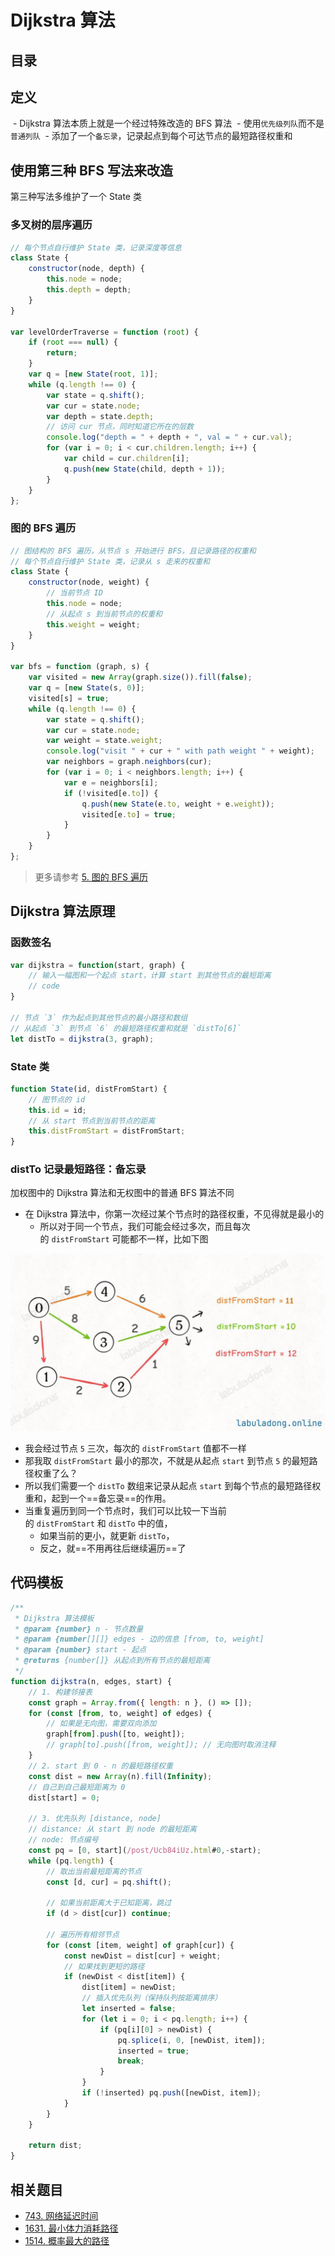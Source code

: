 
# Dijkstra 算法


## 目录
<!-- toc -->
 ## 定义 

 - Dijkstra 算法本质上就是一个经过特殊改造的 BFS 算法
	 - 使用`优先级列队`而不是`普通列队`
	 - 添加了一个`备忘录`，记录起点到每个可达节点的最短路径权重和

## 使用第三种 BFS 写法来改造

第三种写法多维护了一个 State 类

### 多叉树的层序遍历

```javascript
// 每个节点自行维护 State 类，记录深度等信息
class State {
    constructor(node, depth) {
        this.node = node;
        this.depth = depth;
    }
}

var levelOrderTraverse = function (root) {
    if (root === null) {
        return;
    }
    var q = [new State(root, 1)];
    while (q.length !== 0) {
        var state = q.shift();
        var cur = state.node;
        var depth = state.depth;
        // 访问 cur 节点，同时知道它所在的层数
        console.log("depth = " + depth + ", val = " + cur.val);
        for (var i = 0; i < cur.children.length; i++) {
            var child = cur.children[i];
            q.push(new State(child, depth + 1));
        }
    }
};
```

### 图的 BFS 遍历

```javascript
// 图结构的 BFS 遍历，从节点 s 开始进行 BFS，且记录路径的权重和
// 每个节点自行维护 State 类，记录从 s 走来的权重和
class State {
    constructor(node, weight) {
        // 当前节点 ID
        this.node = node;
        // 从起点 s 到当前节点的权重和
        this.weight = weight;
    }
}

var bfs = function (graph, s) {
    var visited = new Array(graph.size()).fill(false);
    var q = [new State(s, 0)];
    visited[s] = true;
    while (q.length !== 0) {
        var state = q.shift();
        var cur = state.node;
        var weight = state.weight;
        console.log("visit " + cur + " with path weight " + weight);
        var neighbors = graph.neighbors(cur);
        for (var i = 0; i < neighbors.length; i++) {
            var e = neighbors[i];
            if (!visited[e.to]) {
                q.push(new State(e.to, weight + e.weight));
                visited[e.to] = true;
            }
        }
    }
};

```


> 更多请参考 [5. 图的 BFS 遍历](/post/AhlclR1c.html)

## Dijkstra 算法原理

### 函数签名

```javascript
var dijkstra = function(start, graph) {
    // 输入一幅图和一个起点 start，计算 start 到其他节点的最短距离
    // code
}

// 节点 `3` 作为起点到其他节点的最小路径和数组
// 从起点 `3` 到节点 `6` 的最短路径权重和就是 `distTo[6]`
let distTo = dijkstra(3, graph);
```

### State 类

```javascript hl:4
function State(id, distFromStart) {
    // 图节点的 id
    this.id = id;
    // 从 start 节点到当前节点的距离
    this.distFromStart = distFromStart;
}
```

### distTo 记录最短路径：备忘录

加权图中的 Dijkstra 算法和无权图中的普通 BFS 算法不同
- 在 Dijkstra 算法中，你第一次经过某个节点时的路径权重，不见得就是最小的
	- 所以对于同一个节点，我们可能会经过多次，而且每次的 `distFromStart` 可能都不一样，比如下图

![图片&文件](./files/20250117-18.png)

- 我会经过节点 `5` 三次，每次的 `distFromStart` 值都不一样
- 那我取 `distFromStart` 最小的那次，不就是从起点 `start` 到节点 `5` 的最短路径权重了么？
- 所以我们需要一个 `distTo` 数组来记录从起点 `start` 到每个节点的最短路径权重和，起到一个==备忘录==的作用。
- 当重复遍历到同一个节点时，我们可以比较一下当前的 `distFromStart` 和 `distTo` 中的值，
	- 如果当前的更小，就更新 `distTo`，
	- 反之，就==不用再往后继续遍历==了

## 代码模板

```javascript
/**
 * Dijkstra 算法模板
 * @param {number} n - 节点数量
 * @param {number[][]} edges - 边的信息 [from, to, weight]
 * @param {number} start - 起点
 * @returns {number[]} 从起点到所有节点的最短距离
 */
function dijkstra(n, edges, start) {
    // 1. 构建邻接表
    const graph = Array.from({ length: n }, () => []);
    for (const [from, to, weight] of edges) {
        // 如果是无向图，需要双向添加
        graph[from].push([to, weight]);
        // graph[to].push([from, weight]); // 无向图时取消注释
    }
    // 2. start 到 0 - n 的最短路径权重
    const dist = new Array(n).fill(Infinity);
    // 自己到自己最短距离为 0
    dist[start] = 0;

    // 3. 优先队列 [distance, node]
    // distance: 从 start 到 node 的最短距离
    // node: 节点编号
    const pq = [0, start](/post/Ucb84iUz.html#0,-start);
    while (pq.length) {
        // 取出当前最短距离的节点
        const [d, cur] = pq.shift();

        // 如果当前距离大于已知距离，跳过
        if (d > dist[cur]) continue;

        // 遍历所有相邻节点
        for (const [item, weight] of graph[cur]) {
            const newDist = dist[cur] + weight;
            // 如果找到更短的路径
            if (newDist < dist[item]) {
                dist[item] = newDist;
                // 插入优先队列（保持队列按距离排序）
                let inserted = false;
                for (let i = 0; i < pq.length; i++) {
                    if (pq[i][0] > newDist) {
                        pq.splice(i, 0, [newDist, item]);
                        inserted = true;
                        break;
                    }
                }
                if (!inserted) pq.push([newDist, item]);
            }
        }
    }

    return dist;
}

```

## 相关题目

- [743. 网络延迟时间](/post/3HO46KKs.html)
- [1631. 最小体力消耗路径](/post/R8HRba5H.html)
- [1514. 概率最大的路径](/post/hRjECgi7.html)